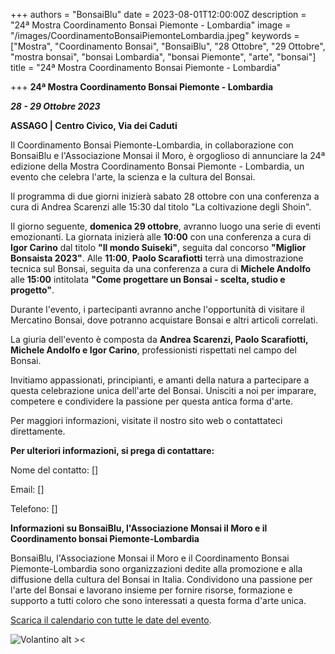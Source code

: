 +++
authors = "BonsaiBlu"
date = 2023-08-01T12:00:00Z
description = "24ª Mostra Coordinamento Bonsai Piemonte - Lombardia"
image = "/images/CoordinamentoBonsaiPiemonteLombardia.jpeg"
keywords = ["Mostra", "Coordinamento Bonsai", "BonsaiBlu", "28 Ottobre", "29 Ottobre", "mostra bonsai", "bonsai Lombardia", "bonsai Piemonte", "arte", "bonsai"]
title = "24ª Mostra Coordinamento Bonsai Piemonte - Lombardia"

+++
**24ª Mostra Coordinamento Bonsai Piemonte - Lombardia**

***28 - 29 Ottobre 2023***

**ASSAGO | Centro Civico, Via dei Caduti**

Il Coordinamento Bonsai Piemonte-Lombardia, in collaborazione con BonsaiBlu e l'Associazione Monsai il Moro, è orgoglioso di annunciare la 24ª edizione della Mostra Coordinamento Bonsai Piemonte - Lombardia, un evento che celebra l'arte, la scienza e la cultura del Bonsai.

Il programma di due giorni inizierà sabato 28 ottobre con una conferenza a cura di Andrea Scarenzi alle 15:30 dal titolo "La coltivazione degli Shoin".

Il giorno seguente, **domenica 29 ottobre**, avranno luogo una serie di eventi emozionanti.
La giornata inizierà alle **10:00** con una conferenza a cura di **Igor Carino** dal titolo **"Il mondo Suiseki"**, seguita dal concorso **"Miglior Bonsaista 2023"**.
Alle **11:00**, **Paolo Scarafiotti** terrà una dimostrazione tecnica sul Bonsai, seguita da una conferenza a cura di **Michele Andolfo** alle **15:00** intitolata **"Come progettare un Bonsai - scelta, studio e progetto"**.

Durante l'evento, i partecipanti avranno anche l'opportunità di visitare il Mercatino Bonsai, dove potranno acquistare Bonsai e altri articoli correlati.

La giuria dell'evento è composta da **Andrea Scarenzi, Paolo Scarafiotti, Michele Andolfo e Igor Carino**, professionisti rispettati nel campo del Bonsai.

Invitiamo appassionati, principianti, e amanti della natura a partecipare a questa celebrazione unica dell'arte del Bonsai. Unisciti a noi per imparare, competere e condividere la passione per questa antica forma d'arte.

Per maggiori informazioni, visitate il nostro sito web o contattateci direttamente.

**Per ulteriori informazioni, si prega di contattare:**

Nome del contatto: []

Email: []

Telefono: []

**Informazioni su BonsaiBlu, l'Associazione Monsai il Moro e il Coordinamento bonsai Piemonte-Lombardia**

BonsaiBlu, l'Associazione Monsai il Moro e il Coordinamento Bonsai Piemonte-Lombardia sono organizzazioni dedite alla promozione e alla diffusione della cultura del Bonsai in Italia. Condividono una passione per l'arte del Bonsai e lavorano insieme per fornire risorse, formazione e supporto a tutti coloro che sono interessati a questa forma d'arte unica.

[Scarica il calendario con tutte le date del evento](https://bonsaiblu.it/images/BonsaiPiemonteLombardia.ics).

![Volantino alt ><](/images/CoordinamentoBonsaiPiemonteLombardia.jpeg "Volantino")
